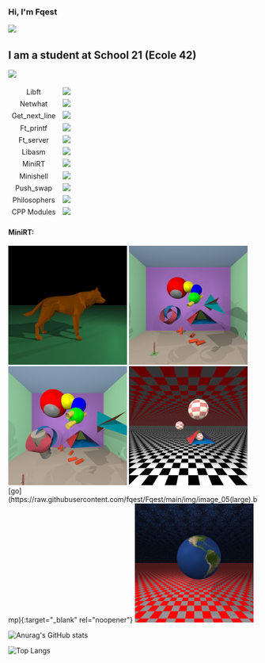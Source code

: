 ### Hi, I'm Fqest
![](https://komarev.com/ghpvc/?username=fqest)

## I am a student at School 21 (Ecole 42)

<p align="left">
  <a href="https://profile.intra.42.fr/">
    <img src="https://badge42.herokuapp.com/api/stats/lvalery?darkmode=true&privacyEmail=true"/>
  </a>
</p>
<table>
    <thead>
        <tr>
          <td style="text-align:center;">Libft</td> <td> <img src="https://badge42.herokuapp.com/api/project/lvalery/Libft"> </td>
        </tr>     
        <tr>
          <td style="text-align:center;">Netwhat</td> <td> <img src="https://badge42.herokuapp.com/api/project/lvalery/netwhat"> </td>
        </tr>  
        <tr>
          <td style="text-align:center;">Get_next_line</td> <td> <img src="https://badge42.herokuapp.com/api/project/lvalery/get_next_line"> </td>
        </tr>       
        <tr>
          <td style="text-align:center;">Ft_printf</td> <td> <img src="https://badge42.herokuapp.com/api/project/lvalery/ft_printf"> </td>
        </tr>     
        <tr>
          <td style="text-align:center;">Ft_server</td> <td> <img src="https://badge42.herokuapp.com/api/project/lvalery/ft_server"> </td>
        </tr>        
        <tr>
          <td style="text-align:center;">Libasm</td> <td> <img src="https://badge42.herokuapp.com/api/project/lvalery/libasm"> </td>
        </tr>         
        <tr>
          <td style="text-align:center;">MiniRT</td> <td> <img src="https://badge42.herokuapp.com/api/project/lvalery/miniRT"> </td>
        </tr>
        <tr>
          <td style="text-align:center;">Minishell</td> <td> <img src="https://badge42.herokuapp.com/api/project/lvalery/minishell"> </td>
        </tr>
        <tr>
          <td style="text-align:center;">Push_swap</td> <td> <img src="https://badge42.herokuapp.com/api/project/lvalery/push_swap"> </td>
        </tr>        
        <tr>
          <td style="text-align:center;">Philosophers</td> <td> <img src="https://badge42.herokuapp.com/api/project/lvalery/Philosophers"> </td>
        </tr>        
        <tr>
          <td style="text-align:center;">CPP Modules</td> <td> <img src="https://badge42.herokuapp.com/api/project/lvalery/CPP Module 08"> </td>
        </tr>      
    </thead>
    <tbody>
    </tbody>
</table>


#### MiniRT:
<p>
  <a href="https://raw.githubusercontent.com/fqest/Fqest/main/img/image_01(large).bmp"><img src="img/image_01(small).bmp" alt="image_01.bmp" width="240" height="240"></a>
  <a href="https://raw.githubusercontent.com/fqest/Fqest/main/img/image_02(large).bmp"><img src="img/image_02(small).bmp" alt="image_02.bmp" width="240" height="240"></a>
  <a href="https://raw.githubusercontent.com/fqest/Fqest/main/img/image_03(large).bmp"><img src="img/image_03(small).bmp" alt="image_03.bmp" width="240" height="240"></a>
  <a href="https://raw.githubusercontent.com/fqest/Fqest/main/img/image_04(large).bmp"><img src="img/image_04(small).bmp" alt="image_04.bmp" width="240" height="240"></a>
  [go](https://raw.githubusercontent.com/fqest/Fqest/main/img/image_05(large).bmp){:target="_blank" rel="noopener"} <img src="https://raw.githubusercontent.com/fqest/Fqest/main/img/image_05(large).bmp" alt="image_05.bmp" width="240" height="240"></a>
</p>


![Anurag's GitHub stats](https://github-readme-stats.vercel.app/api?username=fqest)

![Top Langs](https://github-readme-stats.vercel.app/api/top-langs/?username=fqest&layout=compact&hide=Objective-C,Roff,Makefile&langs_count=6)

